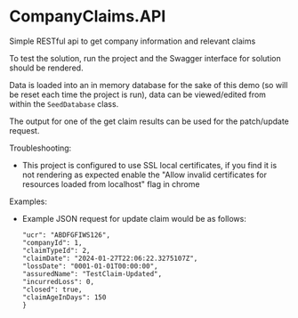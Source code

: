 # CompanyClaims.API
Simple RESTful api to get company information and relevant claims

To test the solution, run the project and the Swagger interface for solution should be rendered.

Data is loaded into an in memory database for the sake of this demo (so will be reset each time the project is run), data can be viewed/edited from within the `SeedDatabase` class.

The output for one of the get claim results can be used for the patch/update request.

Troubleshooting:

- This project is configured to use SSL local certificates, if you find it is not rendering as expected enable the "Allow invalid certificates for resources loaded from localhost" flag in chrome

Examples:

- Example JSON request for update claim would be as follows:
  ```{
  "ucr": "ABDFGFIWS126",
  "companyId": 1,
  "claimTypeId": 2,
  "claimDate": "2024-01-27T22:06:22.3275107Z",
  "lossDate": "0001-01-01T00:00:00",
  "assuredName": "TestClaim-Updated",
  "incurredLoss": 0,
  "closed": true,
  "claimAgeInDays": 150
  }
